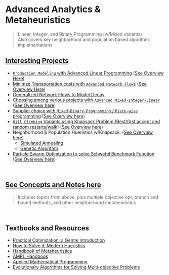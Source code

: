 # Advanced Analytics & Metaheuristics
> Linear, Integer, and Binary Programming (w/Mixed variants)  
> Also covers key neighborhood and population based algorithm implementations  
<!-- > DSA 5113-995   -->
<!-- > Spring 2022   -->

## [Interesting Projects](https://github.com/Daniel-Carpenter/Metaheuristics/tree/main/03%20-%20Projects)
* [`Production Modeling` with Advanced Linear Programming](https://github.com/Daniel-Carpenter/Metaheuristics/tree/main/03%20-%20Projects/2%20-%20Adv.%20LP%20and%20Network%20Flows#1---problem-1) ([See Overview Here](https://github.com/Daniel-Carpenter/Metaheuristics/blob/main/03%20-%20Projects/2%20-%20Adv.%20LP%20and%20Network%20Flows/Assignment%20Instructions.pdf))
*  [Minimze Transportation costs with `Advanced Network Flows`](https://github.com/Daniel-Carpenter/Metaheuristics/tree/main/03%20-%20Projects/2%20-%20Adv.%20LP%20and%20Network%20Flows#3---problem-3) ([See Overview Here](https://github.com/Daniel-Carpenter/Metaheuristics/blob/main/03%20-%20Projects/2%20-%20Adv.%20LP%20and%20Network%20Flows/Assignment%20Instructions.pdf))
* [Generalized Network Flows to Model Decay](https://github.com/Daniel-Carpenter/Metaheuristics/tree/main/04%20-%20Exams/Exam%201#31-model-overview)
* [Choosing among various projects with `Advanced Mixed-Integer-Linear`](https://github.com/Daniel-Carpenter/Metaheuristics/tree/main/03%20-%20Projects/3%20-%20Adv.%20Integer%20Programming#1---problem-1) ([See Overview here](https://github.com/Daniel-Carpenter/Metaheuristics/blob/main/03%20-%20Projects/3%20-%20Adv.%20Integer%20Programming/Assignment%20Instructions.pdf))
* [Supplier choice with `Mixed-Binary-Programming` / `Piece-wise` programming](https://github.com/Daniel-Carpenter/Metaheuristics/tree/main/03%20-%20Projects/3%20-%20Adv.%20Integer%20Programming#3---problem-3) ([See Overview here](https://github.com/Daniel-Carpenter/Metaheuristics/blob/main/03%20-%20Projects/3%20-%20Adv.%20Integer%20Programming/Assignment%20Instructions.pdf))
* [`Hill Climbing` Variants using Knapsack Problem (Best/first accept and random restarts/walk)](https://github.com/Daniel-Carpenter/Metaheuristics/tree/main/03%20-%20Projects/4%20-%20Hill%20Climbing%20Variants#homework-4) ([See Overview here](https://github.com/Daniel-Carpenter/Metaheuristics/blob/main/03%20-%20Projects/4%20-%20Hill%20Climbing%20Variants/Assignment%20Instructions.pdf))
* Neighborhood & Population Hueristics w/Knapsack: ([See Overview here](https://github.com/Daniel-Carpenter/Metaheuristics/blob/main/03%20-%20Projects/5%20-%20Neighborhood%20Metaheuristics/Assignment%20Instructions.pdf))
    - [Simulated Annealing](https://github.com/Daniel-Carpenter/Metaheuristics/blob/main/03%20-%20Projects/4%20-%20Hill%20Climbing%20Variants/Assignment%20Instructions.pdf)
    - [Genetic Algorithm](https://github.com/Daniel-Carpenter/Metaheuristics/tree/main/03%20-%20Projects/5%20-%20Neighborhood%20Metaheuristics#2-question-2-genetic-algorithm) 
* [Particle Swarm Optimization to solve Schwefel Benchmark Function](https://github.com/Daniel-Carpenter/Metaheuristics/tree/main/03%20-%20Projects/6%20-%20Particle%20Swarm%20Optimization#homework-6) ([See Overview here](https://github.com/Daniel-Carpenter/Metaheuristics/blob/main/03%20-%20Projects/6%20-%20Particle%20Swarm%20Optimization/Assignment%20Instructions.pdf))

<br>

## [See Concepts and Notes here](https://github.com/Daniel-Carpenter/Metaheuristics/tree/main/02%20-%20Notes)
> Includes topics from above, plus multiple objective opt, branch and bound methods, and other neighborhood metaheuristics

<br>

## Textbooks and Resources
* [Practical Optimization: a Gentle Introduction](https://www.optimization101.org/2020/12/welcome.html)
* [How to Solve it: Modern Hueristics](https://link.springer.com/book/10.1007/978-3-662-07807-5)
* [Handbook of Metaheuristics](http://link.springer.com/book/10.1007%2F978-1-4419-1665-5)
* [AMPL Handbook](http://ampl.com/resources/the-ampl-book/)
* [Applied Mathematical Programming](http://web.mit.edu/15.053/www/AMP.htm)
* [Evolutionary Algorithms for Solving Multi-objective Problems](http://link.springer.com/book/10.1007%2F978-0-387-36797-2)

